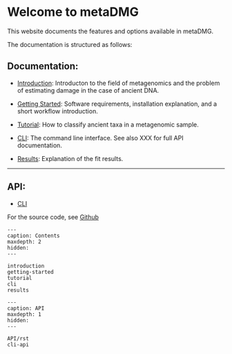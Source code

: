 # Welcome to metaDMG


This website documents the features and options available in metaDMG.

The documentation is structured as follows:

## Documentation:

- [Introduction](introduction): Introducton to the field of metagenomics and the problem of estimating damage in the case of ancient DNA.

- [Getting Started](getting-started): Software requirements, installation explanation, and a short workflow introduction.

- [Tutorial](tutorial): How to classify ancient taxa in a metagenomic sample.

- [CLI](cli): The command line interface. See also XXX for full API documentation.

- [Results](results): Explanation of the fit results.

---

## API:

- [CLI](cli-api)


For the source code, see [Github](https://github.com/metaDMG/metaDMG)


```{toctree}
---
caption: Contents
maxdepth: 2
hidden:
---

introduction
getting-started
tutorial
cli
results
```


```{toctree}
---
caption: API
maxdepth: 1
hidden:
---

API/rst
cli-api
```

<!-- API/testrst -->
<!-- API/testmd -->


<!-- &ensp; &ensp;&ensp;&ensp; -->
<!-- <span style="font-size:larger;">word</span> -->
